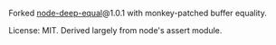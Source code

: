 Forked [node-deep-equal](https://github.com/substack/node-deep-equal)@1.0.1 with monkey-patched buffer equality.

License: MIT. Derived largely from node's assert module.
